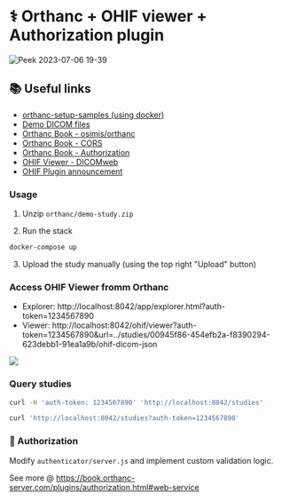# ⚕ Orthanc + OHIF viewer + Authorization plugin

![Peek 2023-07-06 19-39](https://github.com/cristianmiranda/orthanc-ohif/assets/972572/6c13b5c1-7d6a-42d3-abb3-7cdb5716e714)

## 📚 Useful links

- [orthanc-setup-samples (using docker)](https://github.com/orthanc-server/orthanc-setup-samples/tree/master)
- [Demo DICOM files](https://www.rubomedical.com/dicom_files/index.html)
- [Orthanc Book - osimis/orthanc](https://book.orthanc-server.com/users/docker-osimis.html)
- [Orthanc Book - CORS](https://book.orthanc-server.com/faq/nginx.html?highlight=cors)
- [Orthanc Book - Authorization](https://book.orthanc-server.com/plugins/authorization.html)
- [OHIF Viewer - DICOMweb](https://docs.ohif.org/configuration/dataSources/dicom-web#configuration-learn-more)
- [OHIF Plugin announcement ](https://discourse.orthanc-server.org/t/new-plugin-ohif/3627)

### Usage

1. Unzip `orthanc/demo-study.zip`

2. Run the stack

```bash
docker-compose up
```

3. Upload the study manually (using the top right "Upload" button)

### Access OHIF Viewer fromm Orthanc

- Explorer: http://localhost:8042/app/explorer.html?auth-token=1234567890
- Viewer: http://localhost:8042/ohif/viewer?auth-token=1234567890&url=../studies/00945f86-454efb2a-f8390294-623debb1-91ea1a9b/ohif-dicom-json

![](https://imgur.com/PxLBxdy.png)

### Query studies

```bash
curl -H 'auth-token: 1234567890' 'http://localhost:8042/studies'

curl 'http://localhost:8042/studies?auth-token=1234567890'
```

### 🔐 Authorization

Modify `authenticator/server.js` and implement custom validation logic.

See more @ https://book.orthanc-server.com/plugins/authorization.html#web-service
